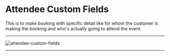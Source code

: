 # Attendee Custom Fields

This is to make booking with specific detail like for whom the customer is making the booking and who's actually going to attend the event. 

---

![attendee-custom-fields](http://eventmie-pro-docs.test/images/fullyloaded/attendee-custom-fields.png "attendee-custom-fields")

---
